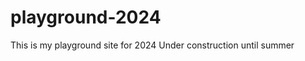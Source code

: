 # playground-2024
This is my playground site for 2024
Under construction until summer
<!-- [View my site](https://hannashibata.github.io/playground-2024) -->
